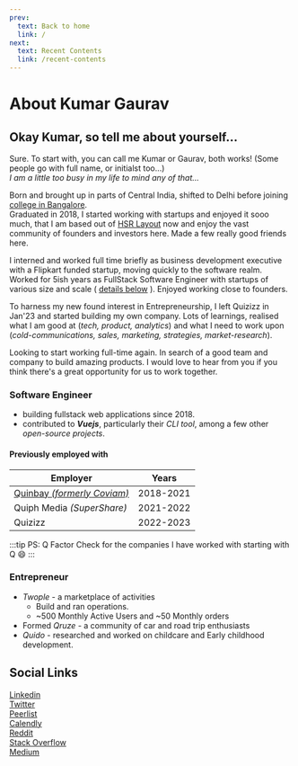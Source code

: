 ```yaml
---
prev: 
  text: Back to home
  link: /
next: 
  text: Recent Contents
  link: /recent-contents
---
```


# About Kumar Gaurav

## Okay Kumar, so tell me about yourself...

Sure. To start with, you can call me Kumar or Gaurav, both works! (Some people go with full name, or initialst too...)  
*I am a little too busy in my life to mind any of that...*

Born and brought up in parts of Central India, shifted to Delhi before joining [college in Bangalore](https://www.msrit.edu/).  
Graduated in 2018, I started working with startups and enjoyed it sooo much, that I am based out of [HSR Layout](/hsr-layout) now and enjoy the vast community of founders and investors here. Made a few really good friends here.

I interned and worked full time briefly as business development executive with a Flipkart funded startup, moving quickly to the software realm. Worked for 5ish years as FullStack Software Engineer with startups of various size and scale ( [details below](/about-kumar-gaurav.html#software-engineer) ). Enjoyed working close to founders.

To harness my new found interest in Entrepreneurship, I left Quizizz in Jan'23 and started building my own company. Lots of learnings, realised what I am good at (*tech, product, analytics*) and what I need to work upon (*cold-communications, sales, marketing, strategies, market-research*).

Looking to start working full-time again. In search of a good team and company to build amazing products.
I would love to hear from you if you think there's a great opportunity for us to work together.

### Software Engineer

- building fullstack web applications since 2018.
- contributed to ***Vuejs***, particularly their *CLI tool*, among a few other *open-source projects*.

#### Previously employed with

| Employer                                           | Years     |
|----------------------------------------------------|:---------:|
| [Quinbay *(formerly Coviam)*](https://quinbay.com) | 2018-2021 |
| Quiph Media *(SuperShare)*                         | 2021-2022 |
| Quizizz                                            | 2022-2023 |

:::tip PS: Q Factor
Check for the companies I have worked with starting with Q 😄
:::

### Entrepreneur

- *Twople* - a marketplace of activities
  - Build and ran operations.
  - ~500 Monthly Active Users and ~50 Monthly orders
- Formed *Qruze* - a community of car and road trip enthusiasts
- *Quido* - researched and worked on childcare and Early childhood development.

## Social Links

[Linkedin](https://linkedin.com/in/heykumargaurav)  
[Twitter](https://twitter.com/7qruzer)  
[Peerlist](https://peerlist.com/kumargaurav)  
[Calendly](https://calendly.com/ikumargaurav)  
[Reddit](https://reddit.com/u/ikmrgrv)  
[Stack Overflow](https://stackoverflow.com/users/6512858/kumar-gaurav)  
[Medium](https://medium.com/@ikumargaurav)
